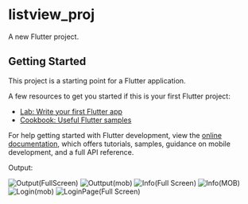 # listview_proj

A new Flutter project.

## Getting Started

This project is a starting point for a Flutter application.

A few resources to get you started if this is your first Flutter project:

- [Lab: Write your first Flutter app](https://docs.flutter.dev/get-started/codelab)
- [Cookbook: Useful Flutter samples](https://docs.flutter.dev/cookbook)

For help getting started with Flutter development, view the
[online documentation](https://docs.flutter.dev/), which offers tutorials,
samples, guidance on mobile development, and a full API reference.


Output:

![Output(FullScreen)](https://github.com/Rajasi7102/ListView_Flutter/assets/126382099/2e0a1a94-7e98-4d2f-a91e-7d57615ccb7a)
![Outtput(mob)](https://github.com/Rajasi7102/ListView_Flutter/assets/126382099/f67bff32-3b2d-4fd3-b101-26956e66dcb1)
![Info(Full Screen)](https://github.com/Rajasi7102/ListView_Flutter/assets/126382099/336e0b43-1f88-47e0-94b1-66e5476ef5a7)
![Info(MOB)](https://github.com/Rajasi7102/ListView_Flutter/assets/126382099/c9bd9cb8-fc3a-40ed-83a9-a916298e5af3)
![Login(mob)](https://github.com/Rajasi7102/ListView_Flutter/assets/126382099/e775b5aa-65bf-4f36-a0e4-6fd891f208e2)
![LoginPage(Full Screen)](https://github.com/Rajasi7102/ListView_Flutter/assets/126382099/017585bc-f779-4304-b6b7-9e975e955e2e)

